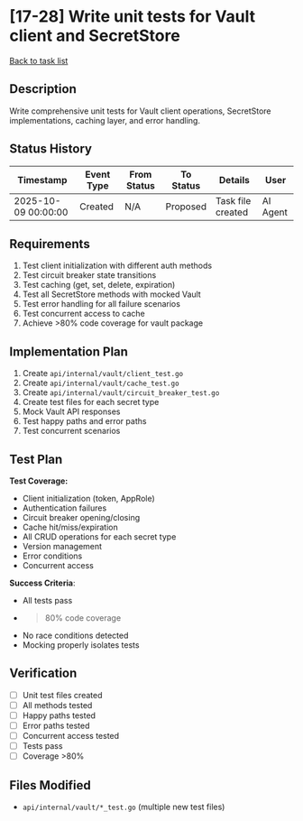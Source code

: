 # [17-28] Write unit tests for Vault client and SecretStore

[Back to task list](./tasks.md)

## Description

Write comprehensive unit tests for Vault client operations, SecretStore implementations, caching layer, and error handling.

## Status History

| Timestamp | Event Type | From Status | To Status | Details | User |
|-----------|------------|-------------|-----------|---------|------|
| 2025-10-09 00:00:00 | Created | N/A | Proposed | Task file created | AI Agent |

## Requirements

1. Test client initialization with different auth methods
2. Test circuit breaker state transitions
3. Test caching (get, set, delete, expiration)
4. Test all SecretStore methods with mocked Vault
5. Test error handling for all failure scenarios
6. Test concurrent access to cache
7. Achieve >80% code coverage for vault package

## Implementation Plan

1. Create `api/internal/vault/client_test.go`
2. Create `api/internal/vault/cache_test.go`
3. Create `api/internal/vault/circuit_breaker_test.go`
4. Create test files for each secret type
5. Mock Vault API responses
6. Test happy paths and error paths
7. Test concurrent scenarios

## Test Plan

**Test Coverage:**
- Client initialization (token, AppRole)
- Authentication failures
- Circuit breaker opening/closing
- Cache hit/miss/expiration
- All CRUD operations for each secret type
- Version management
- Error conditions
- Concurrent access

**Success Criteria**:
- All tests pass
- >80% code coverage
- No race conditions detected
- Mocking properly isolates tests

## Verification

- [ ] Unit test files created
- [ ] All methods tested
- [ ] Happy paths tested
- [ ] Error paths tested
- [ ] Concurrent access tested
- [ ] Tests pass
- [ ] Coverage >80%

## Files Modified

- `api/internal/vault/*_test.go` (multiple new test files)

